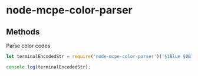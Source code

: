 # node-mcpe-color-parser

## Methods
Parse color codes
```javascript
let terminalEncodedStr = require('node-mcpe-color-parser')('§1Blue §0Black §4Red');

console.log(terminalEncodedStr);
```
